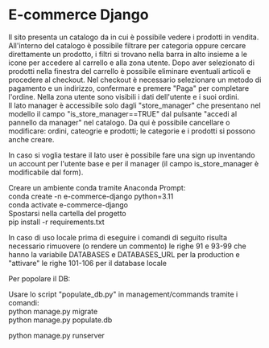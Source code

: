 <h1>E-commerce Django</h1>

Il sito presenta un catalogo da in cui è possibile vedere i prodotti in vendita. All'interno del catalogo è possibile filtrare per categoria oppure cercare direttamente un prodotto, i filtri si trovano nella barra in alto insieme a le icone per accedere al carrello e alla zona utente. Dopo aver selezionato di prodotti nella finestra del carrello è possibile eliminare eventuali articoli e procedere al checkout. Nel checkout è necessario selezionare un metodo di pagamento e un indirizzo, confermare e premere "Paga" per completare l'ordine. Nella zona utente sono visibili i dati dell'utente e i suoi ordini. <br>
Il lato manager è accessibile solo dagli "store_manager" che presentano nel modello il campo "is_store_manager==TRUE" dal pulsante "accedi al pannello da manager" nel catalogo. Da qui è possibile cancellare o modificare: ordini, cateogrie e prodotti; le categorie e i prodotti si possono anche creare.

In caso si voglia testare il lato user è possibile fare una sign up inventando un account per l'utente base e per il manager (il campo is_store_manager è modificabile dal form).

Creare un ambiente conda tramite Anaconda Prompt: <br>
conda create -n e-commerce-django python=3.11 <br>
conda activate e-commerce-django <br>
Spostarsi nella cartella del progetto <br>
pip install -r requirements.txt <br>

In caso di uso locale prima di eseguire i comandi di seguito risulta necessario rimuovere (o rendere un commento) le righe 91 e 93-99 che hanno la variabile DATABASES e DATABASES_URL per la production e "attivare" le righe 101-106 per il database locale

Per popolare il DB:

Usare lo script "populate_db.py" in management/commands tramite i comandi: <br>
    python manage.py migrate <br>
    python manage.py populate.db <br>

python manage.py runserver
